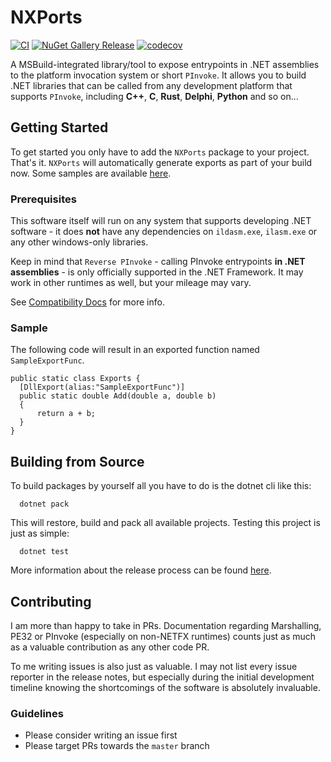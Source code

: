 # NXPorts

[![CI](https://github.com/MeikTranel/NXPorts/workflows/CI/badge.svg)](https://github.com/MeikTranel/NXPorts/actions)
[![NuGet Gallery Release](https://img.shields.io/nuget/v/NXPorts.svg)](https://www.nuget.org/packages/NXPorts/)
[![codecov](https://codecov.io/gh/MeikTranel/NXPorts/branch/master/graph/badge.svg?token=DPMCO9NGN5)](https://codecov.io/gh/MeikTranel/NXPorts)

A MSBuild-integrated library/tool to expose entrypoints in .NET assemblies to the platform invocation system or short `PInvoke`.
It allows you to build .NET libraries that can be called from any development platform that supports `PInvoke`, including **C++**, **C**, **Rust**, **Delphi**, **Python** and so on...

## Getting Started

To get started you only have to add the `NXPorts` package to your project. That's it. `NXPorts` will automatically generate exports as
part of your build now. Some samples are available [here](./samples).

### Prerequisites

This software itself will run on any system that supports developing .NET software - it does **not** have any dependencies on
`ildasm.exe`, `ilasm.exe` or any other windows-only libraries.

Keep in mind that `Reverse PInvoke` - calling PInvoke entrypoints **in .NET assemblies** - is only officially supported
in the .NET Framework. It may work in other runtimes as well, but your mileage may vary.

See [Compatibility Docs](./docs/Compatibility.md) for more info.

### Sample

The following code will result in an exported function named `SampleExportFunc`.

```CSharp
public static class Exports {
  [DllExport(alias:"SampleExportFunc")]
  public static double Add(double a, double b)
  {
      return a + b;
  }
}
```

## Building from Source

To build packages by yourself all you have to do is the dotnet cli like this:

```shell
  dotnet pack
```

This will restore, build and pack all available projects. Testing this project is just as simple:

```shell
  dotnet test
```

More information about the release process can be found [here](./docs/Releasing-NXPorts.md).

## Contributing

I am more than happy to take in PRs.
Documentation regarding Marshalling, PE32 or PInvoke (especially on non-NETFX runtimes) counts
just as much as a valuable contribution as any other code PR.

To me writing issues is also just as valuable. I may not list every issue reporter in the release notes, but
especially during the initial development timeline knowing the shortcomings of the software is absolutely invaluable.

### Guidelines

* Please consider writing an issue first
* Please target PRs towards the `master` branch
